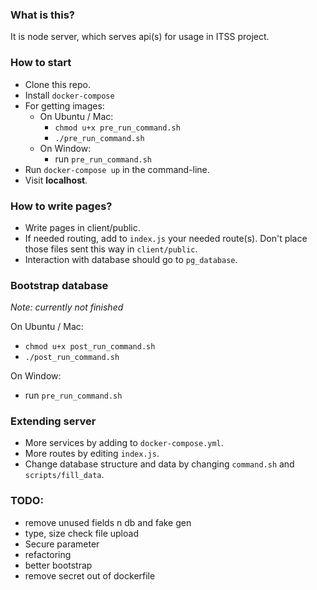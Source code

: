 ### What is this?

It is node server, which serves api(s) for usage in ITSS project.

### How to start

* Clone this repo.
* Install `docker-compose`
* For getting images:
    * On Ubuntu / Mac:
        * `chmod u+x pre_run_command.sh`
        * `./pre_run_command.sh`
    * On Window:
        * run `pre_run_command.sh`
* Run `docker-compose up` in the command-line.
* Visit __localhost__.

### How to write pages?

* Write pages in client/public.
* If needed routing, add to `index.js` your needed route(s). Don't place those files sent this way in `client/public`.
* Interaction with database should go to `pg_database`.

### Bootstrap database

_Note: currently not finished_

On Ubuntu / Mac:

* `chmod u+x post_run_command.sh`
* `./post_run_command.sh`

On Window:

* run `pre_run_command.sh`

### Extending server

* More services by adding to `docker-compose.yml`.
* More routes by editing `index.js`.
* Change database structure and data by changing `command.sh` and `scripts/fill_data`.

### TODO:

* remove unused fields n db and fake gen
* type, size check file upload
* Secure parameter
* refactoring
* better bootstrap
* remove secret out of dockerfile

